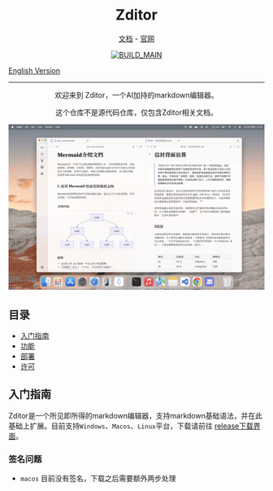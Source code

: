 <h1 align="center">Zditor</h1>
<p align="center">
  <a href="https://github.com/zditor/zditor-docs">文档</a> - <a href="https://zditor.com">官网</a>
</p>

<div align="center">

[![BUILD_MAIN](https://github.com/zditor/zditor-docs/actions/workflows/build_app.yml/badge.svg?branch=main)](https://github.com/zditor/zditor-docs/actions/workflows/build_app.yml)

</div>

[English Version](README.md)

---

<p align="center">欢迎来到 Zditor，一个AI加持的markdown编辑器。</p>
<p align="center">这个仓库不是源代码仓库，仅包含Zditor相关文档。</p>

<p align="center">
  <img alt="home" src="./assets/home.png">
</p>

## 目录

- [入门指南](#getting-started)
- [功能](#features)
- [部署](#deployment)
- [许可](#license)

## 入门指南

Zditor是一个所见即所得的markdown编辑器，支持markdown基础语法，并在此基础上扩展。目前支持`Windows`、`Macos`、`Linux`平台，下载请前往 [release下载界面](https://github.com/zditor/zditor-docs/releases)。

### 签名问题

- `macos` 目前没有签名，下载之后需要额外两步处理

